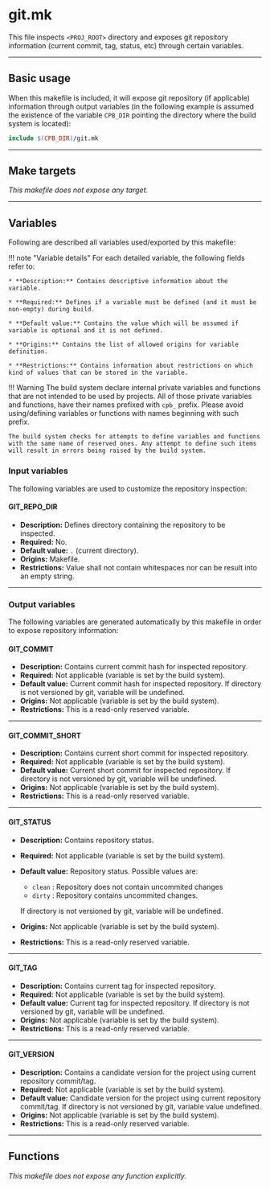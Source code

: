# git.mk

This file inspects `<PROJ_ROOT>` directory and exposes git repository information (current commit, tag, status, etc) through certain variables.

--------------------------------------------------------------------------------

## Basic usage

When this makefile is included, it will expose git repository (if applicable) information through output variables (in the following example is assumed the existence of the variable `CPB_DIR` pointing the directory where the build system is located):

```Makefile
include $(CPB_DIR)/git.mk
```

--------------------------------------------------------------------------------

## Make targets

_This makefile does not expose any target._

--------------------------------------------------------------------------------

## Variables

Following are described all variables used/exported by this makefile:

!!! note "Variable details"
    For each detailed variable, the following fields refer to:

    * **Description:** Contains descriptive information about the variable.

    * **Required:** Defines if a variable must be defined (and it must be non-empty) during build.

    * **Default value:** Contains the value which will be assumed if variable is optional and it is not defined.

    * **Origins:** Contains the list of allowed origins for variable definition.

    * **Restrictions:** Contains information about restrictions on which kind of values that can be stored in the variable.

!!! Warning
    The build system declare internal private variables and functions that are not intended to be used by projects. All of those private variables and functions, have their names prefixed with `cpb_` prefix. Please avoid using/defining variables or functions with names beginning with such prefix.

    The build system checks for attempts to define variables and functions with the same name of reserved ones. Any attempt to define such items will result in errors being raised by the build system.

### Input variables

The following variables are used to customize the repository inspection:

#### GIT_REPO_DIR

* **Description:** Defines directory containing the repository to be inspected.
* **Required:** No.
* **Default value:** `.` (current directory).
* **Origins:** Makefile.
* **Restrictions:** Value shall not contain whitespaces nor can be result into an empty string.

--------------------------------------------------------------------------------

### Output variables

The following variables are generated automatically by this makefile in order to expose repository information:

#### GIT_COMMIT

* **Description:** Contains current commit hash for inspected repository.
* **Required:** Not applicable (variable is set by the build system).
* **Default value:** Current commit hash for inspected repository. If directory is not versioned by git, variable will be undefined.
* **Origins:** Not applicable (variable is set by the build system).
* **Restrictions:** This is a read-only reserved variable.

--------------------------------------------------------------------------------

#### GIT_COMMIT_SHORT

* **Description:** Contains current short commit for inspected repository.
* **Required:** Not applicable (variable is set by the build system).
* **Default value:** Current short commit for inspected repository. If directory is not versioned by git, variable will be undefined.
* **Origins:** Not applicable (variable is set by the build system).
* **Restrictions:** This is a read-only reserved variable.

--------------------------------------------------------------------------------

#### GIT_STATUS

* **Description:** Contains repository status.
* **Required:** Not applicable (variable is set by the build system).
* **Default value:** Repository status. Possible values are:
    * `clean` : Repository does not contain uncommited changes
    * `dirty` : Repository contains uncommited changes.

    If directory is not versioned by git, variable will be undefined.

* **Origins:** Not applicable (variable is set by the build system).
* **Restrictions:** This is a read-only reserved variable.

--------------------------------------------------------------------------------

#### GIT_TAG

* **Description:** Contains current tag for inspected repository.
* **Required:** Not applicable (variable is set by the build system).
* **Default value:** Current tag for inspected repository. If directory is not versioned by git, variable will be undefined.
* **Origins:** Not applicable (variable is set by the build system).
* **Restrictions:** This is a read-only reserved variable.

--------------------------------------------------------------------------------

#### GIT_VERSION

* **Description:** Contains a candidate version for the project using current repository commit/tag.
* **Required:** Not applicable (variable is set by the build system).
* **Default value:** Candidate version for the project using current repository commit/tag. If directory is not versioned by git, variable value undefined.
* **Origins:** Not applicable (variable is set by the build system).
* **Restrictions:** This is a read-only reserved variable.

--------------------------------------------------------------------------------

## Functions

_This makefile does not expose any function explicitly._
